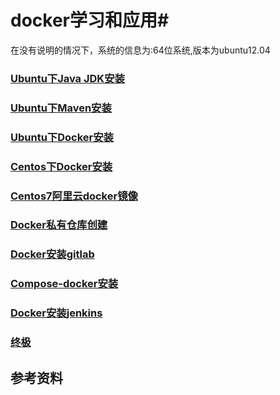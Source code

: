 # docker学习和应用#
在没有说明的情况下，系统的信息为:64位系统,版本为ubuntu12.04

### [Ubuntu下Java JDK安装](ubuntu-java-jdk.md)
### [Ubuntu下Maven安装](ubuntu-maven.md)
### [Ubuntu下Docker安装](ubuntu-docker-install.md)
### [Centos下Docker安装](centos-docker-install.md)
### [Centos7阿里云docker镜像](centos-aliyun-docker-install.md)
### [Docker私有仓库创建](docker-registry.md)
### [Docker安装gitlab](docker-gitlab.md)
### [Compose-docker安装](compose-docker.md)
### [Docker安装jenkins](docker-jenkins.md)

### [终极](all-compose.md)



## 参考资料

